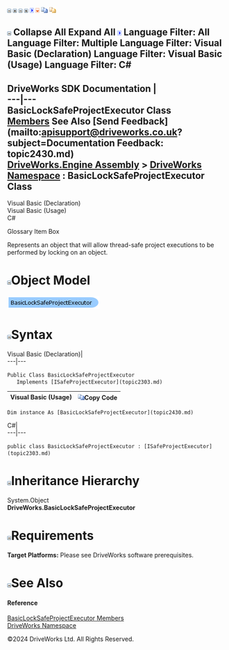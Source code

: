 ![](dotnetimages/collapse.gif) ![](dotnetimages/expand.gif) ![](dotnetimages/collapse.gif) ![](dotnetimages/expand.gif) ![](dotnetimages/drpdown.gif) ![](dotnetimages/drpdown_orange.gif) ![](dotnetimages/copycode.gif) ![](dotnetimages/copycodeHighlight.gif)

![](dotnetimages/collapse.gif) Collapse All Expand All ![](dotnetimages/drpdown.gif) Language Filter: All  Language Filter: Multiple  Language Filter: Visual Basic (Declaration) Language Filter: Visual Basic (Usage) Language Filter: C#  
---  
DriveWorks SDK Documentation  |   
---|---  
BasicLockSafeProjectExecutor Class   
[Members](topic2431.md) See Also [Send Feedback](mailto:apisupport@driveworks.co.uk?subject=Documentation Feedback: topic2430.md)  
[DriveWorks.Engine Assembly](topic2156.md) > [DriveWorks Namespace](topic2159.md) : BasicLockSafeProjectExecutor Class  
---  
  
Visual Basic (Declaration)    
Visual Basic (Usage)    
C# 

Glossary Item Box

Represents an object that will allow thread-safe project executions to be performed by locking on an object. 

# ![](dotnetimages/collapse.gif)Object Model

![](dotnetdiagramimages/image82.png)

# ![](dotnetimages/collapse.gif)Syntax

Visual Basic (Declaration)|   
---|---  
      
    
    Public Class BasicLockSafeProjectExecutor 
       Implements [ISafeProjectExecutor](topic2303.md)   
  
Visual Basic (Usage)| ![](dotnetimages/copycode.gif)Copy Code  
---|---  
      
    
    Dim instance As [BasicLockSafeProjectExecutor](topic2430.md)  
  
C#|   
---|---  
      
    
    public class BasicLockSafeProjectExecutor : [ISafeProjectExecutor](topic2303.md)    
  
# ![](dotnetimages/collapse.gif)Inheritance Hierarchy

System.Object  
**DriveWorks.BasicLockSafeProjectExecutor**  


# ![](dotnetimages/collapse.gif)Requirements

**Target Platforms:** Please see DriveWorks software prerequisites.

# ![](dotnetimages/collapse.gif)See Also

#### Reference

[BasicLockSafeProjectExecutor Members](topic2431.md)   
[DriveWorks Namespace](topic2159.md)

©2024 DriveWorks Ltd. All Rights Reserved.
